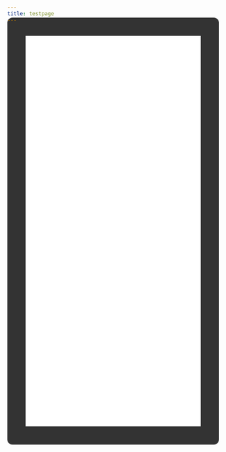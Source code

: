 ```yaml
---
title: testpage
---
```


<iframe src="/form/stats.php" frameborder="0" style="width: 80%; height: 900px; border: 0px solid #CCC; border-radius: 12px; margin-top: -2em; background-color: #333; padding: 3em;">You need a frames capable browser to access this form.</iframe>
<br><br>
